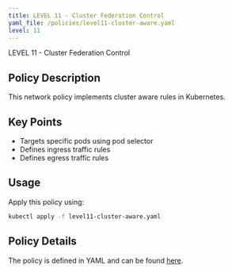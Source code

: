 ```yaml
---
title: LEVEL 11 - Cluster Federation Control
yaml_file: /policies/level11-cluster-aware.yaml
level: 11
---
```


LEVEL 11 - Cluster Federation Control

## Policy Description

This network policy implements cluster aware rules in Kubernetes.

## Key Points

- Targets specific pods using pod selector
- Defines ingress traffic rules
- Defines egress traffic rules

## Usage

Apply this policy using:
```bash
kubectl apply -f level11-cluster-aware.yaml
```

## Policy Details

The policy is defined in YAML and can be found [here](/policies/level11-cluster-aware.yaml).
